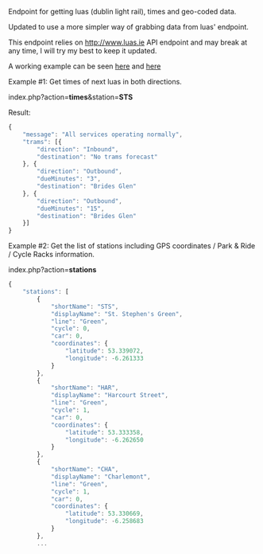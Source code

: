 Endpoint for getting luas (dublin light rail), times and geo-coded data.

Updated to use a more simpler way of grabbing data from luas' endpoint.

This endpoint relies on http://www.luas.ie API endpoint and may break at any time, I will try my best to keep it updated.

A working example can be seen [here](www.neilcremins.com/luas/v2/index.php?action=stations) and [here](www.neilcremins.com/luas/v2/index.php?action=times&stations=STS)

Example #1: Get times of next luas in both directions.

index.php?action=**times**&station=**STS**

Result:
```javascript
{
    "message": "All services operating normally",
    "trams": [{
        "direction": "Inbound",
        "destination": "No trams forecast"
    }, {
        "direction": "Outbound",
        "dueMinutes": "3",
        "destination": "Brides Glen"
    }, {
        "direction": "Outbound",
        "dueMinutes": "15",
        "destination": "Brides Glen"
    }]
}
```


Example #2: Get the list of stations including GPS coordinates / Park & Ride / Cycle Racks information.

index.php?action=**stations**

```javascript
{
	"stations": [
		{
			"shortName": "STS",
			"displayName": "St. Stephen's Green",
			"line": "Green",
			"cycle": 0,
			"car": 0,
			"coordinates": {
				"latitude": 53.339072,
				"longitude": -6.261333
			}
		},
		{
			"shortName": "HAR",
			"displayName": "Harcourt Street",
			"line": "Green",
			"cycle": 1,
			"car": 0,
			"coordinates": {
				"latitude": 53.333358,
				"longitude": -6.262650
			}
		},
		{
			"shortName": "CHA",
			"displayName": "Charlemont",
			"line": "Green",
			"cycle": 1,
			"car": 0,
			"coordinates": {
				"latitude": 53.330669,
				"longitude": -6.258683
			}
		},
		...
```